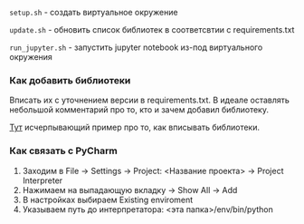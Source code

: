 `setup.sh` - создать виртуальное окружение

`update.sh` - обновить список библиотек в соответсвтии с requirements.txt

`run_jupyter.sh` - запустить jupyter notebook из-под виртуального окружения

### Как добавить библиотеки

Вписать их с уточнением версии в requirements.txt. В идеале оставлять небольшой комментарий про то, кто и зачем добавил библиотеку.

[Тут](https://pip.pypa.io/en/stable/reference/pip_install/#example-requirements-file) исчерпывающий пример про то, как вписывать библиотеки.

### Как связать с PyCharm

1. Заходим в File -> Settings -> Project: <Название проекта> -> Project Interpreter
2. Нажимаем на выпадающую вкладку -> Show All -> Add
3. В настройках выбираем Existing enviroment
4. Указываем путь до интерпретатора: <эта папка>/env/bin/python
